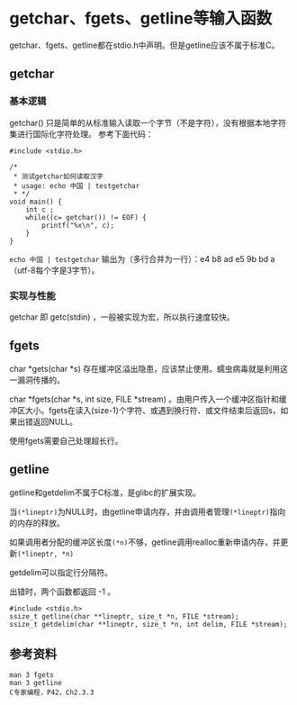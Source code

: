 # getchar、fgets、getline等输入函数

getchar、fgets、getline都在stdio.h中声明。但是getline应该不属于标准C。

## getchar

### 基本逻辑

getchar() 只是简单的从标准输入读取一个字节（不是字符），没有根据本地字符集进行国际化字符处理。
参考下面代码：

	#include <stdio.h>

	/*
	 * 测试getchar如何读取汉字
	 * usage: echo 中国 | testgetchar
	 * */
	void main() {
		int c ;
		while((c= getchar()) != EOF) {
			printf("%x\n", c);		
		}
	}

`echo 中国 | testgetchar` 输出为（多行合并为一行）：e4 b8 ad e5 9b bd a （utf-8每个字是3字节）。

### 实现与性能

getchar 即 getc(stdin) ，一般被实现为宏，所以执行速度较快。

## fgets

char *gets(char *s) 存在缓冲区溢出隐患，应该禁止使用。蠕虫病毒就是利用这一漏洞传播的。

char *fgets(char *s, int size, FILE *stream) 。由用户传入一个缓冲区指针和缓冲区大小。fgets在读入(size-1)个字符、或遇到换行符、或文件结束后返回s，如果出错返回NULL。

使用fgets需要自己处理超长行。

## getline

getline和getdelim不属于C标准，是glibc的扩展实现。

当`(*lineptr)`为NULL时，由getline申请内存，并由调用者管理`(*lineptr)`指向的内存的释放。

如果调用者分配的缓冲区长度`(*n)`不够，getline调用realloc重新申请内存，并更新`(*lineptr, *n)`

getdelim可以指定行分隔符。

出错时，两个函数都返回 -1 。

	#include <stdio.h>
	ssize_t getline(char **lineptr, size_t *n, FILE *stream);
	ssize_t getdelim(char **lineptr, size_t *n, int delim, FILE *stream);


## 参考资料

	man 3 fgets
	man 3 getline
	C专家编程，P42，Ch2.3.3

